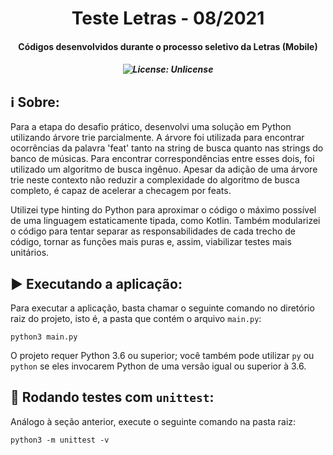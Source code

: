 <h1 align="center">
  Teste Letras - 08/2021</a>
</h1>

<h4 align="center"> Códigos desenvolvidos durante o processo seletivo da Letras (Mobile) </h4>

<h5 align="center">

![License: Unlicense](https://img.shields.io/badge/License-Unlicense-White.svg)

</h5>

## ℹ Sobre:

Para a etapa do desafio prático, desenvolvi uma solução em Python utilizando árvore trie parcialmente.
A árvore foi utilizada para encontrar ocorrências da palavra 'feat' tanto na string de busca quanto nas strings do banco de músicas. Para encontrar correspondências entre esses dois, foi utilizado um algoritmo de busca ingênuo. Apesar da adição de uma árvore trie neste contexto não reduzir a complexidade do algoritmo de busca completo, é capaz de acelerar a checagem por feats.

Utilizei type hinting do Python para aproximar o código o máximo possível de uma linguagem estaticamente tipada, como Kotlin. Também modularizei o código para tentar separar as responsabilidades de cada trecho de código, tornar as funções mais puras e, assim, viabilizar testes mais unitários.


## ▶️ Executando a aplicação:

Para executar a aplicação, basta chamar o seguinte comando no diretório raiz do projeto, isto é, a pasta que contém o arquivo `main.py`:

```python3 main.py```

O projeto requer Python 3.6 ou superior; você também pode utilizar `py` ou `python` se eles invocarem Python de uma versão igual ou superior à 3.6.

## 🧪 Rodando testes com `unittest`:
Análogo à seção anterior, execute o seguinte comando na pasta raiz:

```python3 -m unittest -v```
